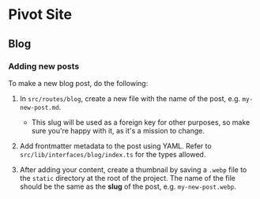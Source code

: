 # Pivot Site

## Blog

### Adding new posts

To make a new blog post, do the following:

1. In `src/routes/blog`, create a new file with the name of the post, e.g. `my-new-post.md`.

   - This slug will be used as a foreign key for other purposes, so make sure you're happy with it, as it's a mission to change.

2. Add frontmatter metadata to the post using YAML. Refer to `src/lib/interfaces/blog/index.ts` for the types allowed.

3. After adding your content, create a thumbnail by saving a `.webp` file to the `static` directory at the root of the project. The name of the file should be the same as the **slug** of the post, e.g. `my-new-post.webp`.
